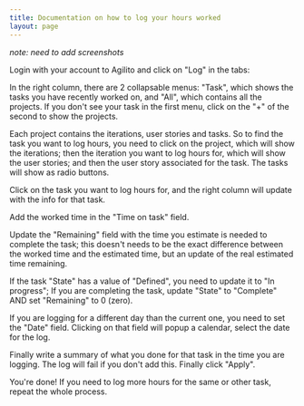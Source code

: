 ```yaml
---
title: Documentation on how to log your hours worked
layout: page
---
```

*note: need to add screenshots*

Login with your account to Agilito and click on "Log" in the tabs:

In the right column, there are 2 collapsable menus: "Task", which
shows the tasks you have recently worked on, and "All", which
contains all the projects. If you don't see your task in the first
menu, click on the "+" of the second to show the projects.

Each project contains the iterations, user stories and tasks. So to
find the task you want to log hours, you need to click on the
project, which will show the iterations; then the iteration you
want to log hours for, which will show the user stories; and then
the user story associated for the task. The tasks will show as
radio buttons.

Click on the task you want to log hours for, and the right column
will update with the info for that task.

Add the worked time in the "Time on task" field.

Update the "Remaining" field with the time you estimate is needed
to complete the task; this doesn't needs to be the exact difference
between the worked time and the estimated time, but an update of
the real estimated time remaining.

If the task "State" has a value of "Defined", you need to update it
to "In progress"; If you are completing the task, update "State" to
"Complete" AND set "Remaining" to 0 (zero).

If you are logging for a different day than the current one, you
need to set the "Date" field. Clicking on that field will popup a
calendar, select the date for the log.

Finally write a summary of what you done for that task in the time
you are logging. The log will fail if you don't add this. Finally
click "Apply".

You're done! If you need to log more hours for the same or other
task, repeat the whole process.




